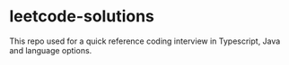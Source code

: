 # leetcode-solutions
This repo used for a quick reference coding interview in Typescript, Java and language options.
